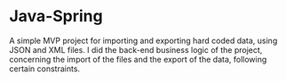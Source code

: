 # Java-Spring

A simple MVP project for importing and exporting hard coded data, using JSON and XML files.
I did the back-end business logic of the project, concerning the import of the files and the export of the data, following certain constraints. 
